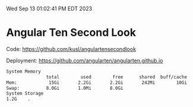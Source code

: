Wed Sep 13 01:02:41 PM EDT 2023

# Angular Ten Second Look

Code: https://github.com/kusl/angulartensecondlook

Deployment: https://github.com/angularten/angularten.github.io

```bash
System Memory
               total        used        free      shared  buff/cache   available
Mem:            15Gi       2.2Gi       2.2Gi       242Mi        10Gi        12Gi
Swap:          8.0Gi       1.0Mi       8.0Gi
System Storage
1.2G	.
```
